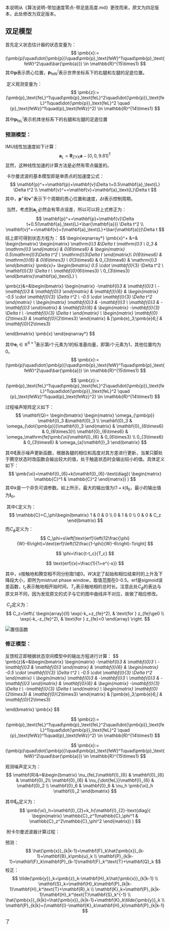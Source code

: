 本说明从《算法说明-带加速度零点-带足底高度.md》更改而来，原文为四足版本，此处修改为双足版本。



## 双足模型

首先定义状态估计器的状态变量为：
$$
\pmb{x}:=(\pmb{p}\quad\dot{\pmb{p}}\quad\pmb{p}_\text{feW}^1\quad\pmb{p}_\text{feW}^2\quad\bar{\pmb{a}}) \in \mathbb{R}^{15\times1}
$$
其中$\pmb{p}$表示质心位置，$\pmb{p}_\text{feW}^i$表示世界坐标系下的右腿和左腿的足底位置。

​	定义观测变量为：
$$
\pmb{z}:=(\pmb{p}_\text{feL}^1\quad\pmb{p}_\text{feL}^2\quad\dot{\pmb{p}}_\text{feL}^1\quad\dot{\pmb{p}}_\text{feL}^2 \quad {p}_\text{feWz}^1\quad{p}_\text{feWz}^2) \in \mathbb{R}^{14\times1}
$$

其中$\pmb{p}_\text{feL}^i$表示机体坐标系下的右腿和左腿的足底位置

### **预测模型：**

IMU线性加速度如下计算：
$$
\mathbf{a}_\text{L}=\mathbf{R}_\mathrm{ZYX}\mathbf{a}-[0,0,9.81]^\text{T}
$$
​        显然，这种线性加速的计算方法是必然有零点偏差的。

​        卡尔曼滤波的基本模型即是单质点的加速度公式：
$$
\mathbf{p}^+=\mathbf{p}+\mathbf{v}\Delta t+0.5\mathbf{a}_\text{L} \Delta t^2 \\
\mathbf{v}^+=\mathbf{v}+\mathbf{a}_\text{L}\Delta t
$$
其中，$\mathbf{p}^+$和$\mathbf{v}^+$表示下个周期的质心位置和速度，$\Delta t$表示控制周期。

​      当然，考虑到$\mathbf{a}_\text{L}$必然会有零点误差，所以可以将上式修正为：
$$
\mathbf{p}^+=\mathbf{p}+\mathbf{v}\Delta t+0.5(\mathbf{a}_\text{L}+\bar{\mathbf{a}}) \Delta t^2 \\
\mathbf{v}^+=\mathbf{v}+(\mathbf{a}_\text{L}+\bar{\mathbf{a}})\Delta t
$$
  综上即可得到状态方程为：
$$
\begin{eqnarray*}
\pmb{x}^+ &=&
\begin{bmatrix}
\begin{matrix}
\mathrm{I}_3 &\Delta t \mathrm{I}_3 \\
0_3 & \mathrm{I}_3 
\end{matrix} & 0_{6\times6} & 
\begin{matrix} 0.5\mathrm{I}_3\Delta t^2 \\ \mathrm{I}_3\Delta t \end{matrix}\\
0_{6\times6} & \mathrm{I}_{6} & 0_{6\times3} \\
0_{3\times6} & 0_{3\times6} & \mathrm{I}_3
\end{bmatrix}
\pmb{x}+
\begin{bmatrix} 0.5 \cdot \mathbf{I}_{3} \Delta t^2 \\
\mathbf{I}_{3} \Delta t \\
\mathbf{0}_{6\times3} \\
0_{3\times3}
\end{bmatrix}\mathbf{a}_\text{L} \\

\pmb{z}&=&\begin{bmatrix}
\begin{matrix}
-\mathbf{I}_3 & \mathbf{0}_3 \\
-\mathbf{I}_3 & \mathbf{0}_3
\end{matrix} & \mathbf{I}_{6}  &
\begin{matrix}
-0.5 \cdot \mathbf{I}_{3} \Delta t^2 \\
-0.5 \cdot \mathbf{I}_{3} \Delta t^2
\end{matrix}    \\
\begin{matrix}
\mathbf{0}_3 & -\mathbf{I}_3 \\
\mathbf{0}_3 & -\mathbf{I}_3
\end{matrix} & \mathbf{0}_{6} &
\begin{matrix}
-\mathbf{I}_{3} \Delta t \\
-\mathbf{I}_{3} \Delta t
\end{matrix} \\
\begin{matrix}
\mathbf{0}_{2\times3} & \mathbf{0}_{2\times3} 
\end{matrix}
& [\pmb{e}_3;\pmb{e}_6;] 
& \mathbf{0}_{2\times3}

\end{bmatrix}
\pmb{x}
\end{eqnarray*}
$$

其中$\pmb{e}_i\in \mathbb{R}^{6\times1}$表示第$i$个元素为1的标准基向量，即第$i$个元素为1，其他位置均为0。
$$
\pmb{x}:=(\pmb{p}\quad\dot{\pmb{p}}\quad\pmb{p}_\text{feW}^1\quad\pmb{p}_\text{feW}^2\quad\bar{\pmb{a}}) \in \mathbb{R}^{15\times1}
$$

$$
\pmb{z}:=(\pmb{p}_\text{feL}^1\quad\pmb{p}_\text{feL}^2\quad\dot{\pmb{p}}_\text{feL}^1\quad\dot{\pmb{p}}_\text{feL}^2 \quad {p}_\text{feWz}^1\quad{p}_\text{feWz}^2) \in \mathbb{R}^{14\times1}
$$

过程噪声矩阵定义如下：
$$
\mathbf{Q}=
\begin{bmatrix}
\begin{matrix}
\omega_{\pmb{p}} \mathbf{I}_3 &\mathbf{0}_3 \\
\mathbf{0}_3 & \omega_{\dot{\pmb{p}}}\mathbf{I}_3 
\end{matrix} & \mathbf{0}_{6\times6} & 0_{6\times3}\\
\mathbf{0}_{6\times6} & \omega_\mathrm{fe}\pmb{\xi}\mathbf{I}_{6} & 0_{6\times3} \\
0_{3\times6} & 0_{3\times6} & \omega_{a}\mathbf{I}_3
\end{bmatrix}
$$

其中$\pmb{\xi}$表示噪声更新函数，根据各腿的相位和高度对其方差进行更新，当某只脚处于腾空状态时改函数会输出较大的值，处于触底状态时会输出较小的值。具体定义如下：
$$
\pmb{\xi}=\mathbf{I}_{6}+k(\mathbf{I}_{6}-\text{diag}(
\begin{matrix}
\mathbb{C}^1 & \mathbb{C}^2
\end{matrix}) )
$$
其中$k$是一个非负可调参数。如上所示，最大的输出值为$(1+k)\mathbf{I}_{6}$，最小的输出值为$\mathbf{I}_{6}$。

​		其中$\mathbb{C}$定义为：
$$
\mathbb{C}=C_\phi\begin{bmatrix}
1 & 0 & 0 \\
0 & 1 & 0 \\
0 & 0 & C_z
\end{bmatrix}
$$
而$C_\phi$定义为：
$$
C_\phi=s\left[\text{erf}\left(12\frac{\phi}{W}-6\right)+\text{erf}\left(12\frac{1-\phi}{W}-6\right)-1\right]
$$

$$
\phi=\frac{t-t_c}{T_c}
$$

$$
\text{erf}(x)=\frac{1}{1+e^{-x}}
$$

其中，$s$按触地和腾空相不同分别取1或0。$W$决定了起始和相位结束时的上升及下降段大小，即所为mistrust phase window，取值范围在0-0.5。erf是sigmoid误差函数，$t_c$表示触地相开始时间，$T_c$表示触地相的总时长。注意此处$C_{\phi}$的表达与原文并不同，因为发现原文的式子与它的图中曲线并不对应，故做了相应修改。

​		$C_z$定义为：
$$
C_z=\left\{
\begin{array}{ll}
\exp(-k_+z_{fe}^2), & \text{for } z_{fe}\ge0 \\
\exp(-k_-z_{fe}^2), & \text{for } z_{fe}<0
\end{array}
\right.
$$

![置信函数](E:\CASIA_Research\Research_Projects\Bonnie双足机器人\状态估计\置信函数.png)

### **修正模型：**

反馈校正即根据状态空间模型中的输出方程进行计算：
$$
\pmb{z}&=&\begin{bmatrix}
\begin{matrix}
-\mathbf{I}_3 & \mathbf{0}_3 \\
-\mathbf{I}_3 & \mathbf{0}_3
\end{matrix} & \mathbf{I}_{6}  &
\begin{matrix}
-0.5 \cdot \mathbf{I}_{3} \Delta t^2 \\
-0.5 \cdot \mathbf{I}_{3} \Delta t^2
\end{matrix}    \\
\begin{matrix}
\mathbf{0}_3 & -\mathbf{I}_3 \\
\mathbf{0}_3 & -\mathbf{I}_3
\end{matrix} & \mathbf{0}_{6} &
\begin{matrix}
-\mathbf{I}_{3} \Delta t \\
-\mathbf{I}_{3} \Delta t
\end{matrix} \\
\begin{matrix}
\mathbf{0}_{2\times3} & \mathbf{0}_{2\times3} 
\end{matrix}
& [\pmb{e}_3;\pmb{e}_6;] 
& \mathbf{0}_{2\times3}

\end{bmatrix}
\pmb{x}
$$

$$
\pmb{z}:=(\pmb{p}_\text{feL}^1\quad\pmb{p}_\text{feL}^2\quad\dot{\pmb{p}}_\text{feL}^1\quad\dot{\pmb{p}}_\text{feL}^2 \quad {p}_\text{feWz}^1\quad{p}_\text{feWz}^2) \in \mathbb{R}^{14\times1}
$$

$$
\pmb{x}:=(\pmb{p}\quad\dot{\pmb{p}}\quad\pmb{p}_\text{feW}^1\quad\pmb{p}_\text{feW}^2\quad\bar{\pmb{a}}) \in \mathbb{R}^{15\times1}
$$



观测噪声定义为：
$$
\mathbf{R}&=&\begin{bmatrix}
 \nu_{feL}\mathbf{I}_{6} & \mathbf{0}_{6}  & \mathbf{0}_2\\
 \mathbf{0}_{6} & \nu_{\dot{feL}}\mathbf{I}_{6} & \mathbf{0}_2 \\
 \mathbf{0}_6 & \mathbf{0}_6 & \nu_h \pmb{\xi}_h \mathbf{I}_2 \end{bmatrix}
$$

其中$\pmb{\xi}_h$定义为：
$$
\pmb{\xi}_h=\mathbf{I}_{2}+k_h(\mathbf{I}_{2}-\text{diag}(
\begin{matrix}
\mathbb{C}_z^1\mathbb{C}_\phi^1 & \mathbb{C}_z^2\mathbb{C}_\phi^2
\end{matrix}) )
$$



​		附卡尔曼滤波器计算过程：

预测：
$$
\hat{\pmb{x}}_{k|k-1}=\mathbf{F}_k\hat{\pmb{x}}_{k-1}+\mathbf{B}_k\pmb{u}_k \\
\mathbf{P}_{k|k-1}=\mathbf{F}_k\mathbf{P}_{k-1}\mathbf{F}_k^\text{T}+\mathbf{Q}_k
$$
校正：
$$
\tilde{\pmb{y}}_k=\pmb{z}_k-\mathbf{H}_k\hat{\pmb{x}}_{k|k-1} \\
\mathbf{S}_k=\mathbf{H}_k\mathbf{P}_{k|k-1}\mathbf{H}_k^\text{T}+\mathbf{R}_k \\
\mathbf{K}_k=\mathbf{P}_{k|k-1}\mathbf{H}_k^\text{T}\mathbf{S}_k^{-1} \\
\hat{\pmb{x}}_{k|k}=\hat{\pmb{x}}_{k|k-1}+\mathbf{K}_k\tilde{\pmb{y}}_k \\
\mathbf{P}_{k|k}=(\mathbf{I}-\mathbf{K}_k\mathbf{H}_k)\mathbf{P}_{k|k-1}
$$



了
